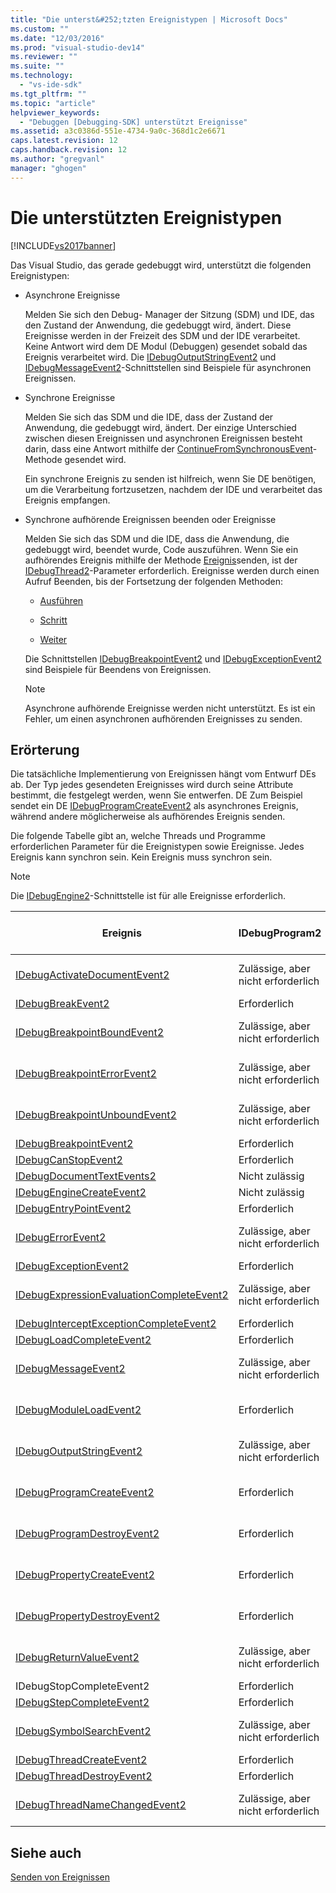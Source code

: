 ```yaml
---
title: "Die unterst&#252;tzten Ereignistypen | Microsoft Docs"
ms.custom: ""
ms.date: "12/03/2016"
ms.prod: "visual-studio-dev14"
ms.reviewer: ""
ms.suite: ""
ms.technology: 
  - "vs-ide-sdk"
ms.tgt_pltfrm: ""
ms.topic: "article"
helpviewer_keywords: 
  - "Debuggen [Debugging-SDK] unterstützt Ereignisse"
ms.assetid: a3c0386d-551e-4734-9a0c-368d1c2e6671
caps.latest.revision: 12
caps.handback.revision: 12
ms.author: "gregvanl"
manager: "ghogen"
---
```

# Die unterst&#252;tzten Ereignistypen
[!INCLUDE[vs2017banner](../../code-quality/includes/vs2017banner.md)]

Das Visual Studio, das gerade gedebuggt wird, unterstützt die folgenden Ereignistypen:  
  
-   Asynchrone Ereignisse  
  
     Melden Sie sich den Debug\- Manager der Sitzung \(SDM\) und IDE, das den Zustand der Anwendung, die gedebuggt wird, ändert.  Diese Ereignisse werden in der Freizeit des SDM und der IDE verarbeitet.  Keine Antwort wird dem DE Modul \(Debuggen\) gesendet sobald das Ereignis verarbeitet wird.  Die [IDebugOutputStringEvent2](../../extensibility/debugger/reference/idebugoutputstringevent2.md) und [IDebugMessageEvent2](../../extensibility/debugger/reference/idebugmessageevent2.md)\-Schnittstellen sind Beispiele für asynchronen Ereignissen.  
  
-   Synchrone Ereignisse  
  
     Melden Sie sich das SDM und die IDE, dass der Zustand der Anwendung, die gedebuggt wird, ändert.  Der einzige Unterschied zwischen diesen Ereignissen und asynchronen Ereignissen besteht darin, dass eine Antwort mithilfe der [ContinueFromSynchronousEvent](../../extensibility/debugger/reference/idebugengine2-continuefromsynchronousevent.md)\-Methode gesendet wird.  
  
     Ein synchrone Ereignis zu senden ist hilfreich, wenn Sie DE benötigen, um die Verarbeitung fortzusetzen, nachdem der IDE und verarbeitet das Ereignis empfangen.  
  
-   Synchrone aufhörende Ereignissen beenden oder Ereignisse  
  
     Melden Sie sich das SDM und die IDE, dass die Anwendung, die gedebuggt wird, beendet wurde, Code auszuführen.  Wenn Sie ein aufhörendes Ereignis mithilfe der Methode [Ereignis](../../extensibility/debugger/reference/idebugeventcallback2-event.md)senden, ist der [IDebugThread2](../../extensibility/debugger/reference/idebugthread2.md)\-Parameter erforderlich.  Ereignisse werden durch einen Aufruf Beenden, bis der Fortsetzung der folgenden Methoden:  
  
    -   [Ausführen](../../extensibility/debugger/reference/idebugprogram2-execute.md)  
  
    -   [Schritt](../../extensibility/debugger/reference/idebugprogram2-step.md)  
  
    -   [Weiter](../../extensibility/debugger/reference/idebugprogram2-continue.md)  
  
     Die Schnittstellen [IDebugBreakpointEvent2](../../extensibility/debugger/reference/idebugbreakpointevent2.md) und [IDebugExceptionEvent2](../../extensibility/debugger/reference/idebugexceptionevent2.md) sind Beispiele für Beendens von Ereignissen.  
  
    > [!NOTE]
    >  Asynchrone aufhörende Ereignisse werden nicht unterstützt.  Es ist ein Fehler, um einen asynchronen aufhörenden Ereignisses zu senden.  
  
## Erörterung  
 Die tatsächliche Implementierung von Ereignissen hängt vom Entwurf DEs ab.  Der Typ jedes gesendeten Ereignisses wird durch seine Attribute bestimmt, die festgelegt werden, wenn Sie entwerfen. DE  Zum Beispiel sendet ein DE [IDebugProgramCreateEvent2](../../extensibility/debugger/reference/idebugprogramcreateevent2.md) als asynchrones Ereignis, während andere möglicherweise als aufhörendes Ereignis senden.  
  
 Die folgende Tabelle gibt an, welche Threads und Programme erforderlichen Parameter für die Ereignistypen sowie Ereignisse.  Jedes Ereignis kann synchron sein.  Kein Ereignis muss synchron sein.  
  
> [!NOTE]
>  Die [IDebugEngine2](../../extensibility/debugger/reference/idebugengine2.md)\-Schnittstelle ist für alle Ereignisse erforderlich.  
  
|Ereignis|IDebugProgram2|IDebugThread2|Beenden von Ereignissen|  
|--------------|--------------------|-------------------|-----------------------------|  
|[IDebugActivateDocumentEvent2](../../extensibility/debugger/reference/idebugactivatedocumentevent2.md)|Zulässige, aber nicht erforderlich|Zulässige, aber nicht erforderlich|Nein|  
|[IDebugBreakEvent2](../../extensibility/debugger/reference/idebugbreakevent2.md)|Erforderlich|Erforderlich|Ja|  
|[IDebugBreakpointBoundEvent2](../../extensibility/debugger/reference/idebugbreakpointboundevent2.md)|Zulässige, aber nicht erforderlich|Zulässige, aber nicht erforderlich|Nein|  
|[IDebugBreakpointErrorEvent2](../../extensibility/debugger/reference/idebugbreakpointerrorevent2.md)|Zulässige, aber nicht erforderlich|Zulässige, aber nicht erforderlich|Nein|  
|[IDebugBreakpointUnboundEvent2](../../extensibility/debugger/reference/idebugbreakpointunboundevent2.md)|Zulässige, aber nicht erforderlich|Zulässige, aber nicht erforderlich|Nein|  
|[IDebugBreakpointEvent2](../../extensibility/debugger/reference/idebugbreakpointevent2.md)|Erforderlich|Erforderlich|Ja|  
|[IDebugCanStopEvent2](../../extensibility/debugger/reference/idebugcanstopevent2.md)|Erforderlich|Erforderlich|Nein|  
|[IDebugDocumentTextEvents2](../../extensibility/debugger/reference/idebugdocumenttextevents2.md)|Nicht zulässig|Nicht zulässig|Nein|  
|[IDebugEngineCreateEvent2](../../extensibility/debugger/reference/idebugenginecreateevent2.md)|Nicht zulässig|Nicht zulässig|Nein|  
|[IDebugEntryPointEvent2](../../extensibility/debugger/reference/idebugentrypointevent2.md)|Erforderlich|Erforderlich|Ja|  
|[IDebugErrorEvent2](../../extensibility/debugger/reference/idebugerrorevent2.md)|Zulässige, aber nicht erforderlich|Zulässige, aber nicht erforderlich|Kann sein|  
|[IDebugExceptionEvent2](../../extensibility/debugger/reference/idebugexceptionevent2.md)|Erforderlich|Erforderlich|Ja|  
|[IDebugExpressionEvaluationCompleteEvent2](../../extensibility/debugger/reference/idebugexpressionevaluationcompleteevent2.md)|Zulässige, aber nicht erforderlich|Zulässige, aber nicht erforderlich|Kann sein|  
|[IDebugInterceptExceptionCompleteEvent2](../../extensibility/debugger/reference/idebuginterceptexceptioncompleteevent2.md)|Erforderlich|Erforderlich|Ja|  
|[IDebugLoadCompleteEvent2](../../extensibility/debugger/reference/idebugloadcompleteevent2.md)|Erforderlich|Erforderlich|Ja|  
|[IDebugMessageEvent2](../../extensibility/debugger/reference/idebugmessageevent2.md)|Zulässige, aber nicht erforderlich|Zulässige, aber nicht erforderlich|Kann sein|  
|[IDebugModuleLoadEvent2](../../extensibility/debugger/reference/idebugmoduleloadevent2.md)|Erforderlich|Zulässige, aber nicht erforderlich|Nein|  
|[IDebugOutputStringEvent2](../../extensibility/debugger/reference/idebugoutputstringevent2.md)|Zulässige, aber nicht erforderlich|Zulässige, aber nicht erforderlich|Nein|  
|[IDebugProgramCreateEvent2](../../extensibility/debugger/reference/idebugprogramcreateevent2.md)|Erforderlich|Zulässige, aber nicht erforderlich|Nein|  
|[IDebugProgramDestroyEvent2](../../extensibility/debugger/reference/idebugprogramdestroyevent2.md)|Erforderlich|Zulässige, aber nicht erforderlich|Nein|  
|[IDebugPropertyCreateEvent2](../../extensibility/debugger/reference/idebugpropertycreateevent2.md)|Erforderlich|Zulässige, aber nicht erforderlich|Nein|  
|[IDebugPropertyDestroyEvent2](../../extensibility/debugger/reference/idebugpropertydestroyevent2.md)|Erforderlich|Zulässige, aber nicht erforderlich|Nein|  
|[IDebugReturnValueEvent2](../../extensibility/debugger/reference/idebugreturnvalueevent2.md)|Zulässige, aber nicht erforderlich|Zulässige, aber nicht erforderlich|Nein|  
|IDebugStopCompleteEvent2|Erforderlich|Erforderlich|Ja|  
|[IDebugStepCompleteEvent2](../../extensibility/debugger/reference/idebugstepcompleteevent2.md)|Erforderlich|Erforderlich|Ja|  
|[IDebugSymbolSearchEvent2](../../extensibility/debugger/reference/idebugsymbolsearchevent2.md)|Zulässige, aber nicht erforderlich|Zulässige, aber nicht erforderlich|Nein|  
|[IDebugThreadCreateEvent2](../../extensibility/debugger/reference/idebugthreadcreateevent2.md)|Erforderlich|Erforderlich|Nein|  
|[IDebugThreadDestroyEvent2](../../extensibility/debugger/reference/idebugthreaddestroyevent2.md)|Erforderlich|Erforderlich|Nein|  
|[IDebugThreadNameChangedEvent2](../../extensibility/debugger/reference/idebugthreadnamechangedevent2.md)|Zulässige, aber nicht erforderlich|Zulässige, aber nicht erforderlich|Nein|  
  
## Siehe auch  
 [Senden von Ereignissen](../../extensibility/debugger/sending-events.md)